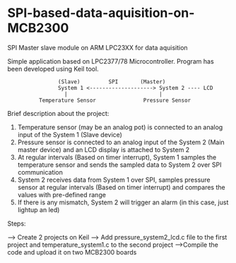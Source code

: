 # SPI-based-data-aquisition-on-MCB2300

SPI Master slave module on ARM LPC23XX for data aquisition

Simple application based on LPC2377/78 Microcontroller. Program has been developed using Keil tool.



                    (Slave)	        SPI	      (Master)
                    System 1 <--------------------> System 2 ---- LCD
                      |			                    |
              Temperature Sensor 	           Pressure Sensor

Brief description about the project:
1. Temperature sensor (may be an analog pot) is connected to an analog input of the System 1 (Slave device)
2. Pressure sensor is connected to an analog input of the System 2 (Main master device) and an LCD display is attached to System 2 
3. At regular intervals (Based on timer interrupt), System 1 samples the temperature sensor and sends the sampled data to System 2 over SPI communication
4. System 2 receives data from System 1 over SPI, samples pressure sensor at regular intervals (Based on timer interrupt) and compares the values with pre-defined range
5. If there is any mismatch, System 2 will trigger an alarm (in this case, just lightup an led)

Steps:

--> Create 2 projects on Keil
--> Add pressure_system2_lcd.c file to the first project and temperature_system1.c to the second project
-->Compile the code and upload it on two MCB2300 boards

